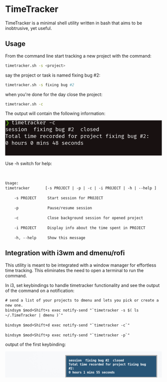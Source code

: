 # TimeTracker

TimeTracker is a minimal shell utility written in bash that aims to be inobtrusive, yet useful.

## Usage

From the command line start tracking a new project with the command:

```bash
timetracker.sh -s <project>
```

say the project or task is named fixing bug #2:

```bash
timetracker.sh -s fixing bug #2
```

when you're done for the day close the project:

```bash
timetracker.sh -c
```

The output will contain the following information:

![output](./close_option.png)

Use -h switch for help:

```TimeTracker is a time management utility to record the time spent on user-defined tasks/projects


Usage:
timetracker       [-s PROJECT | -p | -c | -i PROJECT | -h | --help ]

    -s PROJECT     Start session for PROJECT

    -p             Pause/resume session

    -c             Close background session for opened project

    -i PROJECT     Display info about the time spent in PROJECT

    -h, --help     Show this message
```

## Integration with i3wm and dmenu/rofi

This utility is meant to be integrated with a window manager for effortless time tracking. This eliminates the need to open a terminal to run the command.

In i3, set keybindings to handle timetracker functionality and see the output of the command on a notification:

```i3config
# send a list of your projects to dmenu and lets you pick or create a new one.
bindsym $mod+Shift+s exec notify-send "`timetracker -s $( ls ~/.TimeTracker | dmenu )`"

bindsym $mod+Shift+d exec notify-send "`timetracker -c`"

bindsym $mod+Shift+p exec notify-send "`timetracker -p`"
```

output of the first keybinding:

![command notification](close_timetracker.png)
